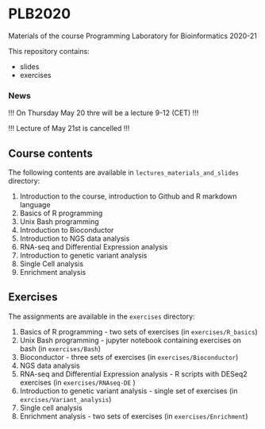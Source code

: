 # PLB2020

Materials of the course Programming Laboratory for Bioinformatics 2020-21

This repository contains:
- slides 
- exercises

### News

!!! On Thursday May 20 thre will be a lecture 9-12 (CET) !!!

!!! Lecture of May 21st is cancelled !!!


## Course contents
The following contents are available in ```lectures_materials_and_slides``` directory:
1. Introduction to the course, introduction to Github and R markdown language
2. Basics of R programming
3. Unix Bash programming
4. Introduction to Bioconductor
5. Introduction to NGS data analysis
6. RNA-seq and Differential Expression analysis
7. Introduction to genetic variant analysis
8. Single Cell analysis
9. Enrichment analysis

## Exercises
The assignments are available in the ```exercises``` directory:
1. Basics of R programming - two sets of exercises (in ```exercises/R_basics```)
2. Unix Bash programming - jupyter notebook containing exercises on bash (in ```exercises/Bash```)
3. Bioconductor - three sets of exercises (in ```exercises/Bioconductor```)
4. NGS data analysis
5. RNA-seq and Differential Expression analysis - R scripts with DESeq2 exercises (in ```exercises/RNAseq-DE``` ) 
6. Introduction to genetic variant analysis - single set of exercises (in ```exrcises/Variant_analysis```)
7. Single cell analysis
8. Enrichment analysis - two sets of exercises (in ```exercises/Enrichment```) 
